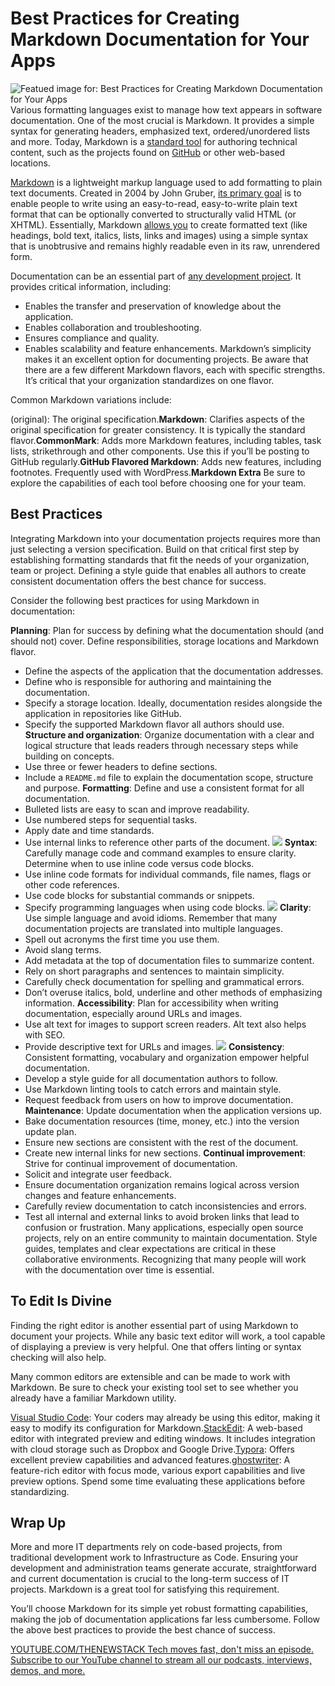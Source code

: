 # Best Practices for Creating Markdown Documentation for Your Apps
![Featued image for: Best Practices for Creating Markdown Documentation for Your Apps](https://cdn.thenewstack.io/media/2025/05/6506d74f-roberta-sant-anna-mgte1d47k18-unsplash-1024x768.jpg)
Various formatting languages exist to manage how text appears in software documentation. One of the most crucial is Markdown. It provides a simple syntax for generating headers, emphasized text, ordered/unordered lists and more. Today, Markdown is a [standard tool](https://thenewstack.io/obsidian-and-the-case-for-using-more-markdown/) for authoring technical content, such as the projects found on [GitHub](https://thenewstack.io/github-launches-its-coding-agent/) or other web-based locations.

[Markdown](https://developers.google.com/tech-writing/one/markdown) is a lightweight markup language used to add formatting to plain text documents. Created in 2004 by John Gruber, [its primary goal](https://www.sanity.io/glossary/markdown) is to enable people to write using an easy-to-read, easy-to-write plain text format that can be optionally converted to structurally valid HTML (or XHTML).
Essentially, Markdown [allows you](https://docs.moodle.org/500/en/Markdown) to create formatted text (like headings, bold text, italics, lists, links and images) using a simple syntax that is unobtrusive and remains highly readable even in its raw, unrendered form.

Documentation can be an essential part of [any development project](https://thenewstack.io/software-development/). It provides critical information, including:

- Enables the transfer and preservation of knowledge about the application.
- Enables collaboration and troubleshooting.
- Ensures compliance and quality.
- Enables scalability and feature enhancements.
Markdown’s simplicity makes it an excellent option for documenting projects. Be aware that there are a few different Markdown flavors, each with specific strengths. It’s critical that your organization standardizes on one flavor.

Common Markdown variations include:

(original): The original specification.**Markdown**: Clarifies aspects of the original specification for greater consistency. It is typically the standard flavor.**CommonMark**: Adds more Markdown features, including tables, task lists, strikethrough and other components. Use this if you’ll be posting to GitHub regularly.**GitHub Flavored Markdown**: Adds new features, including footnotes. Frequently used with WordPress.**Markdown Extra**
Be sure to explore the capabilities of each tool before choosing one for your team.

## Best Practices
Integrating Markdown into your documentation projects requires more than just selecting a version specification. Build on that critical first step by establishing formatting standards that fit the needs of your organization, team or project. Defining a style guide that enables all authors to create consistent documentation offers the best chance for success.

Consider the following best practices for using Markdown in documentation:

**Planning**: Plan for success by defining what the documentation should (and should not) cover. Define responsibilities, storage locations and Markdown flavor.
- Define the aspects of the application that the documentation addresses.
- Define who is responsible for authoring and maintaining the documentation.
- Specify a storage location. Ideally, documentation resides alongside the application in repositories like GitHub.
- Specify the supported Markdown flavor all authors should use.
**Structure and organization**: Organize documentation with a clear and logical structure that leads readers through necessary steps while building on concepts.
- Use three or fewer headers to define sections.
- Include a
`README.md`
file to explain the documentation scope, structure and purpose.
**Formatting**: Define and use a consistent format for all documentation.
- Bulleted lists are easy to scan and improve readability.
- Use numbered steps for sequential tasks.
- Apply date and time standards.
- Use internal links to reference other parts of the document.
![](https://cdn.thenewstack.io/media/2025/05/65321d84-headers-lists-links.png)
**Syntax**: Carefully manage code and command examples to ensure clarity. Determine when to use inline code versus code blocks.
- Use inline code formats for individual commands, file names, flags or other code references.
- Use code blocks for substantial commands or snippets.
- Specify programming languages when using code blocks.
![](https://cdn.thenewstack.io/media/2025/05/59b7ca64-code.png)
**Clarity**: Use simple language and avoid idioms. Remember that many documentation projects are translated into multiple languages.
- Spell out acronyms the first time you use them.
- Avoid slang terms.
- Add metadata at the top of documentation files to summarize content.
- Rely on short paragraphs and sentences to maintain simplicity.
- Carefully check documentation for spelling and grammatical errors.
- Don’t overuse italics, bold, underline and other methods of emphasizing information.
**Accessibility**: Plan for accessibility when writing documentation, especially around URLs and images.
- Use alt text for images to support screen readers. Alt text also helps with SEO.
- Provide descriptive text for URLs and images.
![](https://cdn.thenewstack.io/media/2025/05/44779f94-images-alt-text.png)
**Consistency**: Consistent formatting, vocabulary and organization empower helpful documentation.
- Develop a style guide for all documentation authors to follow.
- Use Markdown linting tools to catch errors and maintain style.
- Request feedback from users on how to improve documentation.
**Maintenance**: Update documentation when the application versions up.
- Bake documentation resources (time, money, etc.) into the version update plan.
- Ensure new sections are consistent with the rest of the document.
- Create new internal links for new sections.
**Continual improvement**: Strive for continual improvement of documentation.
- Solicit and integrate user feedback.
- Ensure documentation organization remains logical across version changes and feature enhancements.
- Carefully review documentation to catch inconsistencies and errors.
- Test all internal and external links to avoid broken links that lead to confusion or frustration.
Many applications, especially open source projects, rely on an entire community to maintain documentation. Style guides, templates and clear expectations are critical in these collaborative environments. Recognizing that many people will work with the documentation over time is essential.

## To Edit Is Divine
Finding the right editor is another essential part of using Markdown to document your projects. While any basic text editor will work, a tool capable of displaying a preview is very helpful. One that offers linting or syntax checking will also help.

Many common editors are extensible and can be made to work with Markdown. Be sure to check your existing tool set to see whether you already have a familiar Markdown utility.

[Visual Studio Code](https://code.visualstudio.com/download): Your coders may already be using this editor, making it easy to modify its configuration for Markdown.[StackEdit](https://stackedit.io/): A web-based editor with integrated preview and editing windows. It includes integration with cloud storage such as Dropbox and Google Drive.[Typora](https://typora.io/): Offers excellent preview capabilities and advanced features.[ghostwriter](https://ghostwriter.kde.org/): A feature-rich editor with focus mode, various export capabilities and live preview options.
Spend some time evaluating these applications before standardizing.

## Wrap Up
More and more IT departments rely on code-based projects, from traditional development work to Infrastructure as Code. Ensuring your development and administration teams generate accurate, straightforward and current documentation is crucial to the long-term success of IT projects. Markdown is a great tool for satisfying this requirement.

You’ll choose Markdown for its simple yet robust formatting capabilities, making the job of documentation applications far less cumbersome. Follow the above best practices to provide the best chance of success.

[
YOUTUBE.COM/THENEWSTACK
Tech moves fast, don't miss an episode. Subscribe to our YouTube
channel to stream all our podcasts, interviews, demos, and more.
](https://youtube.com/thenewstack?sub_confirmation=1)